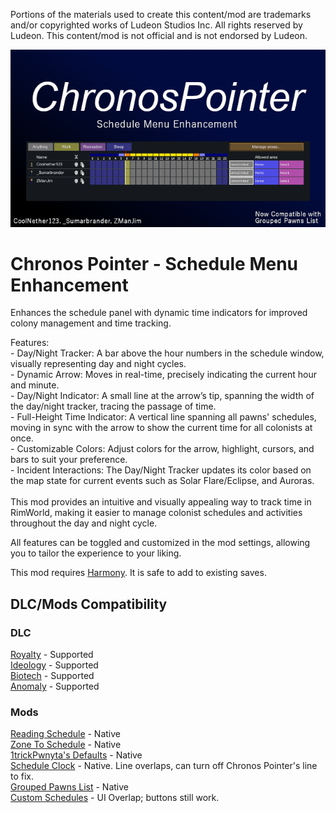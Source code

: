 Portions of the materials used to create this content/mod are trademarks and/or copyrighted works of Ludeon Studios Inc. All rights reserved by Ludeon. This content/mod is not official and is not endorsed by Ludeon.<br>

![ChronosPointerModCover](About/Preview.png)
<h1>Chronos Pointer - Schedule Menu Enhancement</h1>

Enhances the schedule panel with dynamic time indicators for improved colony management and time tracking.

  Features:<br>
    - Day/Night Tracker: A bar above the hour numbers in the schedule window, visually representing day and night cycles.<br>
    - Dynamic Arrow: Moves in real-time, precisely indicating the current hour and minute.<br>
    - Day/Night Indicator: A small line at the arrow’s tip, spanning the width of the day/night tracker, tracing the passage of time.<br>
    - Full-Height Time Indicator: A vertical line spanning all pawns' schedules, moving in sync with the arrow to show the current time for all colonists at once.<br>
    - Customizable Colors: Adjust colors for the arrow, highlight, cursors, and bars to suit your preference.<br>
    - Incident Interactions: The Day/Night Tracker updates its color based on the map state for current events such as Solar Flare/Eclipse, and Auroras.<br>
<br>
  This mod provides an intuitive and visually appealing way to track time in RimWorld, making it easier to manage colonist schedules and activities throughout the day and night cycle.

  All features can be toggled and customized in the mod settings, allowing you to tailor the experience to your liking.
  
This mod requires [Harmony](https://steamcommunity.com/workshop/filedetails/?id=2009463077). It is safe to add to existing saves.

<h2>DLC/Mods Compatibility</h2>

<h3>DLC</h3>

[Royalty](https://rimworldgame.com/royalty/) - Supported<br>
[Ideology](https://rimworldgame.com/ideology/) - Supported<br>
[Biotech](https://rimworldgame.com/biotech/) - Supported<br>
[Anomaly](https://rimworldgame.com/anomaly/) - Supported<br>

<h3>Mods</h3>

[Reading Schedule](https://steamcommunity.com/sharedfiles/filedetails/?id=3367570241&searchtext=Schedule+cursor) - Native<br>
[Zone To Schedule](https://steamcommunity.com/sharedfiles/filedetails/?id=2436086611&searchtext=Zone+to+schedule) - Native<br>
[1trickPwnyta's Defaults](https://steamcommunity.com/sharedfiles/filedetails/?id=3285178686) - Native<br>
[Schedule Clock](https://steamcommunity.com/sharedfiles/filedetails/?id=3012379410) - Native. Line overlaps, can turn off Chronos Pointer's line to fix.<br>
[Grouped Pawns List](https://steamcommunity.com/sharedfiles/filedetails/?id=2340773428) - Native<br>
[Custom Schedules](https://steamcommunity.com/sharedfiles/filedetails/?id=2717694491) - UI Overlap; buttons still work.<br>
